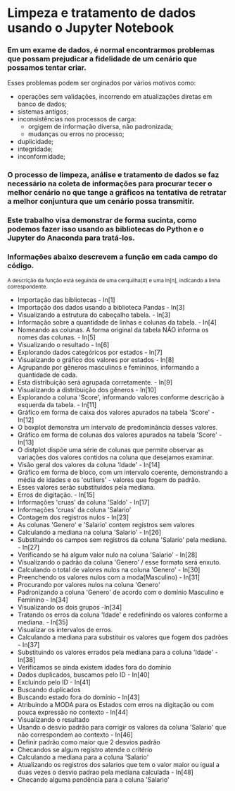 # Limpeza e tratamento de dados usando o Jupyter Notebook

### Em um exame de dados, é normal encontrarmos problemas que possam prejudicar a fidelidade de um cenário que possamos tentar criar. 
Esses problemas podem ser orginados por vários motivos como:
- operações sem validações, incorrendo em atualizações diretas em banco de dados;
- sistemas antigos;
- inconsistências nos processos de carga:
	- orgigem de informação diversa, não padronizada;
	- mudanças ou erros no processo;
- duplicidade;
- integridade;
- inconformidade;

### O processo de limpeza, análise e tratamento de dados se faz necessário na coleta de informações para procurar tecer o melhor cenário no que tange a gráficos na tentativa de retratar a melhor conjuntura que um cenário possa transmitir.

### Este trabalho visa demonstrar de forma sucinta, como podemos fazer isso usando as bibliotecas do Python e o Jupyter do Anaconda para tratá-los.

### Informações abaixo descrevem a função em cada campo do código.
<sub>A descrição da função está seguinda de uma cerquilha(#)  e uma In[n], indicando
a linha correspondente.</sub>

- Importação das bibliotecas - In[1]
- Importação dos dados usando a biblioteca Pandas - In[3]
- Visualizando a estrutura do cabeçalho tabela. - In[3]
- Informação sobre a quantidade de linhas e colunas da tabela. - In[4]
- Nomeando as colunas. A forma original da tabela NÃO informa os nomes das colunas. - In[5]
- Visualizando o resultado - In[6]
- Explorando dados categóricos por estados - In[7]
- Visualizando o gráfico dos valores por estados - In[8]
- Agrupando por gêneros masculinos e femininos, informando a quantidade de cada. 
- Esta distribuição será agrupada corretamente. - In[9]
- Visualizando a distribuição dos gêneros - In[10]
- Explorando a coluna 'Score', informando valores conforme descrição à esquerda da tabela. - In[11]
- Gráfico em forma de caixa dos valores apurados na tabela 'Score' - In[12]
- O boxplot demonstra um intervalo de predominância desses valores.
- Gráfico em forma de colunas dos valores apurados na tabela 'Score' - In[13]
- O distplot dispõe uma série de colunas que permite observar as variações dos valores contidos na coluna que desejamos examinar.
- Visão geral dos valores da coluna 'Idade' - In[14]
- Gráfico em forma de bloco, com um intervalo coerente, demonstrando a média de idades e os 'outliers' - valores que fogem do padrão.
- Esses valores serão substituídos pela mediana.
- Erros de digitação. - In[15]
- Informações 'cruas' da coluna 'Saldo'  - In[17]
- Informações 'cruas' da coluna 'Salario' 
- Contagem dos registros nulos - In[23]
- As colunas 'Genero' e 'Salario' contem registros sem valores
- Calculando a mediana na coluna 'Salario' - In[26]
- Substituindo os campos sem registros da coluna 'Salario' pela mediana. - In[27]
- Verificando se há algum valor nulo na coluna 'Salario' - In[28]
- Visualizando o padrão da coluna 'Genero' / esse formato será enxuto.
- Calculando o total de valores nulos na coluna 'Genero' - In[30]
- Preenchendo os valores nulos com a moda(Masculino) - In[31]
- Procurando por valores nulos na coluna 'Genero'
- Padronizando a coluna 'Genero' de acordo com o domínio Masculino e Feminino - In[34]
- Visualizando os dois grupos -In[34]
- Tratando os erros da coluna 'Idade' e redefinindo os valores conforme a mediana. - In[35]
- Visualizar os intervalos de erros.
- Calculando a mediana para substituir os valores que fogem dos padrões - In[37]
- Substituindo os valores errados pela mediana para a coluna 'Idade' - In[38]
- Verificamos se ainda existem idades fora do domínio
- Dados duplicados, buscamos pelo ID - In[40]
- Excluíndo pelo ID - In[41]
- Buscando duplicados 
- Buscando estado fora do domínio  - In[43]
- Atribuindo a MODA para os Estados com erros na digitação ou com pouca expressão no contexto  - In[44]
- Visualizando o resultado
- Usando o desvio padrão para corrigir os valores da coluna 'Salario' que não correspondem ao contexto - In[46]
- Definir padrão como maior que 2 desvios padrão
- Checandos se algum registro atende o critério
- Calculando a mediana para a coluna 'Salario'
- Atualizando os registros dos salarios que tem o valor maior ou igual a duas vezes o desvio padrao pela mediana calculada - In[48]
- Checando alguma pendência para a coluna 'Salario'




